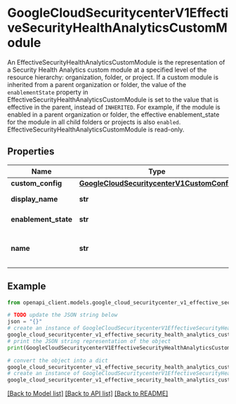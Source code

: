 # GoogleCloudSecuritycenterV1EffectiveSecurityHealthAnalyticsCustomModule

An EffectiveSecurityHealthAnalyticsCustomModule is the representation of a Security Health Analytics custom module at a specified level of the resource hierarchy: organization, folder, or project. If a custom module is inherited from a parent organization or folder, the value of the `enablementState` property in EffectiveSecurityHealthAnalyticsCustomModule is set to the value that is effective in the parent, instead of `INHERITED`. For example, if the module is enabled in a parent organization or folder, the effective enablement_state for the module in all child folders or projects is also `enabled`. EffectiveSecurityHealthAnalyticsCustomModule is read-only.

## Properties

Name | Type | Description | Notes
------------ | ------------- | ------------- | -------------
**custom_config** | [**GoogleCloudSecuritycenterV1CustomConfig**](GoogleCloudSecuritycenterV1CustomConfig.md) |  | [optional] 
**display_name** | **str** | Output only. The display name for the custom module. The name must be between 1 and 128 characters, start with a lowercase letter, and contain alphanumeric characters or underscores only. | [optional] [readonly] 
**enablement_state** | **str** | Output only. The effective state of enablement for the module at the given level of the hierarchy. | [optional] [readonly] 
**name** | **str** | Output only. The resource name of the custom module. Its format is \&quot;organizations/{organization}/securityHealthAnalyticsSettings/effectiveCustomModules/{customModule}\&quot;, or \&quot;folders/{folder}/securityHealthAnalyticsSettings/effectiveCustomModules/{customModule}\&quot;, or \&quot;projects/{project}/securityHealthAnalyticsSettings/effectiveCustomModules/{customModule}\&quot; | [optional] [readonly] 

## Example

```python
from openapi_client.models.google_cloud_securitycenter_v1_effective_security_health_analytics_custom_module import GoogleCloudSecuritycenterV1EffectiveSecurityHealthAnalyticsCustomModule

# TODO update the JSON string below
json = "{}"
# create an instance of GoogleCloudSecuritycenterV1EffectiveSecurityHealthAnalyticsCustomModule from a JSON string
google_cloud_securitycenter_v1_effective_security_health_analytics_custom_module_instance = GoogleCloudSecuritycenterV1EffectiveSecurityHealthAnalyticsCustomModule.from_json(json)
# print the JSON string representation of the object
print(GoogleCloudSecuritycenterV1EffectiveSecurityHealthAnalyticsCustomModule.to_json())

# convert the object into a dict
google_cloud_securitycenter_v1_effective_security_health_analytics_custom_module_dict = google_cloud_securitycenter_v1_effective_security_health_analytics_custom_module_instance.to_dict()
# create an instance of GoogleCloudSecuritycenterV1EffectiveSecurityHealthAnalyticsCustomModule from a dict
google_cloud_securitycenter_v1_effective_security_health_analytics_custom_module_from_dict = GoogleCloudSecuritycenterV1EffectiveSecurityHealthAnalyticsCustomModule.from_dict(google_cloud_securitycenter_v1_effective_security_health_analytics_custom_module_dict)
```
[[Back to Model list]](../README.md#documentation-for-models) [[Back to API list]](../README.md#documentation-for-api-endpoints) [[Back to README]](../README.md)


